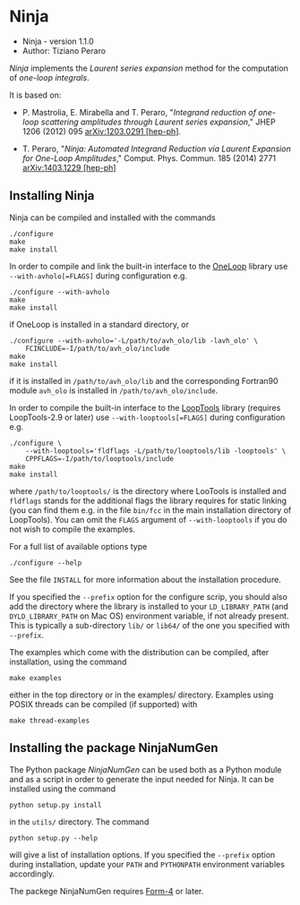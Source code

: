 Ninja
=====

- Ninja - version 1.1.0
- Author: Tiziano Peraro

*Ninja* implements the *Laurent series expansion* method for the
computation of *one-loop integrals*.

It is based on:

- P. Mastrolia, E. Mirabella and T. Peraro,
   "*Integrand reduction of one-loop scattering amplitudes through
   Laurent series expansion*,"
   JHEP 1206 (2012) 095
   [arXiv:1203.0291 [hep-ph]](http://arxiv.org/abs/arXiv:1203.0291).

- T. Peraro,
   "*Ninja: Automated Integrand Reduction via Laurent Expansion for
   One-Loop Amplitudes*,"
   Comput. Phys. Commun. 185 (2014) 2771
   [arXiv:1403.1229 [hep-ph]](http://arxiv.org/abs/1403.1229)


Installing Ninja
----------------

Ninja can be compiled and installed with the commands

    ./configure
    make
    make install

In order to compile and link the built-in interface to the
[OneLoop](http://helac-phegas.web.cern.ch/helac-phegas/OneLOop.html)
library use `--with-avholo[=FLAGS]` during configuration e.g.

    ./configure --with-avholo
    make
    make install

if OneLoop is installed in a standard directory, or

    ./configure --with-avholo='-L/path/to/avh_olo/lib -lavh_olo' \
        FCINCLUDE=-I/path/to/avh_olo/include
    make
    make install

if it is installed in `/path/to/avh_olo/lib` and the corresponding
Fortran90 module `avh_olo` is installed in `/path/to/avh_olo/include`.

In order to compile the built-in interface to the
[LoopTools](http://www.feynarts.de/looptools) library (requires
LoopTools-2.9 or later) use `--with-looptools[=FLAGS]` during
configuration e.g.

    ./configure \
        --with-looptools='fldflags -L/path/to/looptools/lib -looptools' \
        CPPFLAGS=-I/path/to/looptools/include
    make
    make install

where `/path/to/looptools/` is the directory where LooTools is
installed and `fldflags` stands for the additional flags the library
requires for static linking (you can find them e.g. in the file
`bin/fcc` in the main installation directory of LoopTools).  You can
omit the `FLAGS` argument of `--with-looptools` if you do not wish to
compile the examples.

For a full list of available options type

    ./configure --help

See the file `INSTALL` for more information about the installation
procedure.

If you specified the `--prefix` option for the configure scrip, you
should also add the directory where the library is installed to your
`LD_LIBRARY_PATH` (and `DYLD_LIBRARY_PATH` on Mac OS) environment
variable, if not already present.  This is typically a sub-directory
`lib/` or `lib64/` of the one you specified with `--prefix`.

The examples which come with the distribution can be compiled, after
installation, using the command
    
    make examples

either in the top directory or in the examples/ directory.  Examples
using POSIX threads can be compiled (if supported) with

    make thread-examples



Installing the package NinjaNumGen
----------------------------------

The Python package *NinjaNumGen* can be used both as a Python module
and as a script in order to generate the input needed for Ninja.  It
can be installed using the command

    python setup.py install

in the `utils/` directory.  The command
    
    python setup.py --help

will give a list of installation options.  If you specified the
`--prefix` option during installation, update your `PATH` and
`PYTHONPATH` environment variables accordingly.

The packege NinjaNumGen requires [Form-4](http://www.nikhef.nl/~form)
or later.
